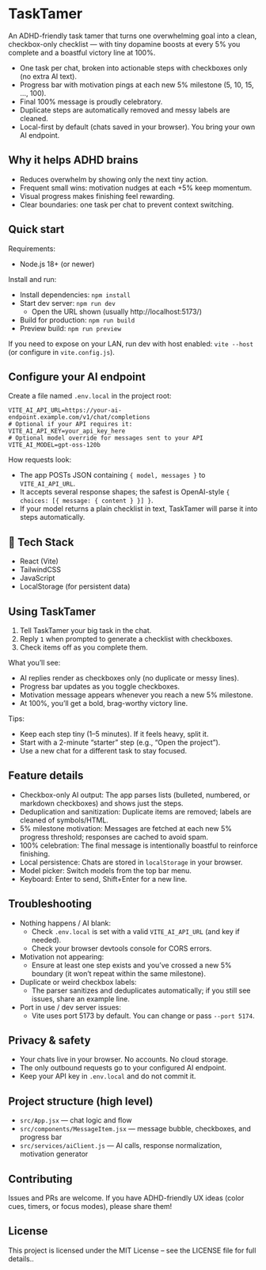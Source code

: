 # TaskTamer

An ADHD-friendly task tamer that turns one overwhelming goal into a clean, checkbox-only checklist — with tiny dopamine boosts at every 5% you complete and a boastful victory line at 100%.

- One task per chat, broken into actionable steps with checkboxes only (no extra AI text).
- Progress bar with motivation pings at each new 5% milestone (5, 10, 15, …, 100).
- Final 100% message is proudly celebratory.
- Duplicate steps are automatically removed and messy labels are cleaned.
- Local-first by default (chats saved in your browser). You bring your own AI endpoint.

## Why it helps ADHD brains
- Reduces overwhelm by showing only the next tiny action.
- Frequent small wins: motivation nudges at each +5% keep momentum.
- Visual progress makes finishing feel rewarding.
- Clear boundaries: one task per chat to prevent context switching.

## Quick start

Requirements:
- Node.js 18+ (or newer)

Install and run:
- Install dependencies: `npm install`
- Start dev server: `npm run dev`
  - Open the URL shown (usually http://localhost:5173/)
- Build for production: `npm run build`
- Preview build: `npm run preview`

If you need to expose on your LAN, run dev with host enabled: `vite --host` (or configure in `vite.config.js`).

## Configure your AI endpoint
Create a file named `.env.local` in the project root:

```
VITE_AI_API_URL=https://your-ai-endpoint.example.com/v1/chat/completions
# Optional if your API requires it:
VITE_AI_API_KEY=your_api_key_here
# Optional model override for messages sent to your API
VITE_AI_MODEL=gpt-oss-120b
```

How requests look:
- The app POSTs JSON containing `{ model, messages }` to `VITE_AI_API_URL`.
- It accepts several response shapes; the safest is OpenAI-style `{ choices: [{ message: { content } }] }`.
- If your model returns a plain checklist in text, TaskTamer will parse it into steps automatically.

## 🧠 Tech Stack
- React (Vite)  
- TailwindCSS  
- JavaScript  
- LocalStorage (for persistent data)

## Using TaskTamer
1) Tell TaskTamer your big task in the chat.
2) Reply `1` when prompted to generate a checklist with checkboxes.
3) Check items off as you complete them.

What you’ll see:
- AI replies render as checkboxes only (no duplicate or messy lines).
- Progress bar updates as you toggle checkboxes.
- Motivation message appears whenever you reach a new 5% milestone.
- At 100%, you’ll get a bold, brag-worthy victory line.

Tips:
- Keep each step tiny (1–5 minutes). If it feels heavy, split it.
- Start with a 2-minute “starter” step (e.g., “Open the project”).
- Use a new chat for a different task to stay focused.

## Feature details
- Checkbox-only AI output: The app parses lists (bulleted, numbered, or markdown checkboxes) and shows just the steps.
- Deduplication and sanitization: Duplicate items are removed; labels are cleaned of symbols/HTML.
- 5% milestone motivation: Messages are fetched at each new 5% progress threshold; responses are cached to avoid spam.
- 100% celebration: The final message is intentionally boastful to reinforce finishing.
- Local persistence: Chats are stored in `localStorage` in your browser.
- Model picker: Switch models from the top bar menu.
- Keyboard: Enter to send, Shift+Enter for a new line.

## Troubleshooting
- Nothing happens / AI blank:
  - Check `.env.local` is set with a valid `VITE_AI_API_URL` (and key if needed).
  - Check your browser devtools console for CORS errors.
- Motivation not appearing:
  - Ensure at least one step exists and you’ve crossed a new 5% boundary (it won’t repeat within the same milestone).
- Duplicate or weird checkbox labels:
  - The parser sanitizes and deduplicates automatically; if you still see issues, share an example line.
- Port in use / dev server issues:
  - Vite uses port 5173 by default. You can change or pass `--port 5174`.

## Privacy & safety
- Your chats live in your browser. No accounts. No cloud storage.
- The only outbound requests go to your configured AI endpoint.
- Keep your API key in `.env.local` and do not commit it.

## Project structure (high level)
- `src/App.jsx` — chat logic and flow
- `src/components/MessageItem.jsx` — message bubble, checkboxes, and progress bar
- `src/services/aiClient.js` — AI calls, response normalization, motivation generator

## Contributing
Issues and PRs are welcome. If you have ADHD-friendly UX ideas (color cues, timers, or focus modes), please share them!

## License
This project is licensed under the MIT License – see the LICENSE file for full details..
